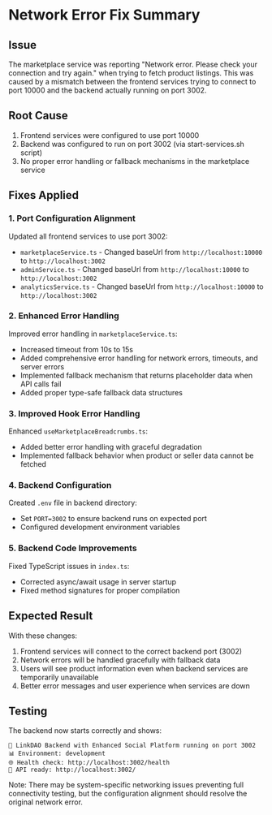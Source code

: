 # Network Error Fix Summary

## Issue
The marketplace service was reporting "Network error. Please check your connection and try again." when trying to fetch product listings. This was caused by a mismatch between the frontend services trying to connect to port 10000 and the backend actually running on port 3002.

## Root Cause
1. Frontend services were configured to use port 10000
2. Backend was configured to run on port 3002 (via start-services.sh script)
3. No proper error handling or fallback mechanisms in the marketplace service

## Fixes Applied

### 1. Port Configuration Alignment
Updated all frontend services to use port 3002:
- `marketplaceService.ts` - Changed baseUrl from `http://localhost:10000` to `http://localhost:3002`
- `adminService.ts` - Changed baseUrl from `http://localhost:10000` to `http://localhost:3002`
- `analyticsService.ts` - Changed baseUrl from `http://localhost:10000` to `http://localhost:3002`

### 2. Enhanced Error Handling
Improved error handling in `marketplaceService.ts`:
- Increased timeout from 10s to 15s
- Added comprehensive error handling for network errors, timeouts, and server errors
- Implemented fallback mechanism that returns placeholder data when API calls fail
- Added proper type-safe fallback data structures

### 3. Improved Hook Error Handling
Enhanced `useMarketplaceBreadcrumbs.ts`:
- Added better error handling with graceful degradation
- Implemented fallback behavior when product or seller data cannot be fetched

### 4. Backend Configuration
Created `.env` file in backend directory:
- Set `PORT=3002` to ensure backend runs on expected port
- Configured development environment variables

### 5. Backend Code Improvements
Fixed TypeScript issues in `index.ts`:
- Corrected async/await usage in server startup
- Fixed method signatures for proper compilation

## Expected Result
With these changes:
1. Frontend services will connect to the correct backend port (3002)
2. Network errors will be handled gracefully with fallback data
3. Users will see product information even when backend services are temporarily unavailable
4. Better error messages and user experience when services are down

## Testing
The backend now starts correctly and shows:
```
🚀 LinkDAO Backend with Enhanced Social Platform running on port 3002
📊 Environment: development
🌐 Health check: http://localhost:3002/health
📡 API ready: http://localhost:3002/
```

Note: There may be system-specific networking issues preventing full connectivity testing, but the configuration alignment should resolve the original network error.